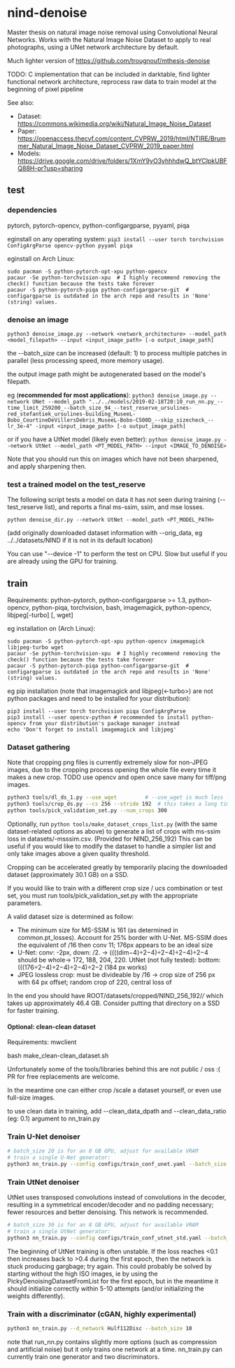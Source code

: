 # nind-denoise

Master thesis on natural image noise removal using Convolutional Neural Networks. Works with the Natural Image Noise Dataset to apply to real photographs, using a UNet network architecture by default.

Much lighter version of https://github.com/trougnouf/mthesis-denoise

TODO: C implementation that can be included in darktable, find lighter functional network architecture, reprocess raw data to train model at the beginning of pixel pipeline

See also:
* Dataset: <https://commons.wikimedia.org/wiki/Natural_Image_Noise_Dataset>
* Paper: <https://openaccess.thecvf.com/content_CVPRW_2019/html/NTIRE/Brummer_Natural_Image_Noise_Dataset_CVPRW_2019_paper.html>
* Models: <https://drive.google.com/drive/folders/1XmY9yO3yhhhdwQ_btYCIpkUBFQ88H-pr?usp=sharing>

## test

### dependencies

pytorch, pytorch-opencv, python-configargparse, pyyaml, piqa

eginstall on any operating system: `pip3 install --user torch torchvision ConfigArgParse opencv-python pyyaml piqa`

eginstall on Arch Linux:

 ```
sudo pacman -S python-pytorch-opt-xpu python-opencv
pacaur -Se python-torchvision-xpu  # I highly recommend removing the check() function because the tests take forever
pacaur -S python-pytorch-piqa python-configargparse-git  # configargparse is outdated in the arch repo and results in 'None' (string) values.
 ```

### denoise an image

```
python3 denoise_image.py --network <network_architecture> --model_path <model_filepath> --input <input_image_path> [-o output_image_path]
```

the --batch_size can be increased (default: 1) to process multiple patches in parallel (less processing speed, more memory usage).

the output image path might be autogenerated based on the model's filepath.

eg (**recommended for most applications**):
`python3 denoise_image.py --network UNet --model_path "../../models/2019-02-18T20:10_run_nn.py_--time_limit_259200_--batch_size_94_--test_reserve_ursulines-red_stefantiek_ursulines-building_MuseeL-Bobo_CourtineDeVillersDebris_MuseeL-Bobo-C500D_--skip_sizecheck_--lr_3e-4" -input <input_image_path> [-o output_image_path]`

or if you have a UtNet model (likely even better):
`python denoise_image.py --network UtNet --model_path <PT_MODEL_PATH> --input <IMAGE_TO_DENOISE>`

Note that you should run this on images which have not been sharpened, and apply sharpening then.

### test a trained model on the test_reserve

The following script tests a model on data it has not seen during training (--test_reserve list),
and reports a final ms-ssim, ssim, and mse losses.

```
python denoise_dir.py --network UtNet --model_path <PT_MODEL_PATH>
```
(add originally downloaded dataset information with --orig_data, eg ../../datasets/NIND if it is not
in its default location)

You can use "--device -1" to perform the test on CPU. Slow but useful if you are already using the
GPU for training.

## train

Requirements: python-pytorch, python-configargparse >= 1.3, python-opencv, python-piqa, torchvision, bash, imagemagick, python-opencv, libjpeg[-turbo] [, wget]

eg installation on (Arch Linux): 

```
sudo pacman -S python-pytorch-opt-xpu python-opencv imagemagick libjpeg-turbo wget
pacaur -Se python-torchvision-xpu  # I highly recommend removing the check() function because the tests take forever
pacaur -S python-pytorch-piqa python-configargparse-git  # configargparse is outdated in the arch repo and results in 'None' (string) values.
```
eg pip installation (note that imagemagick and libjpeg(<-turbo>) are not python packages and need to be installed for your distribution):

```
pip3 install --user torch torchvision piqa ConfigArgParse 
pip3 install --user opencv-python # recommended to install python-opencv from your distribution's package manager instead
echo 'Don't forget to install imagemagick and libjpeg'
```


### Dataset gathering

Note that cropping png files is currently extremely slow for non-JPEG images, due to the cropping process opening the whole file every time it makes a new crop.
TODO use opencv and open once save many for tiff/png images.

```bash
python3 tools/dl_ds_1.py --use_wget         # --use_wget is much less likely to result in half-downloaded files
python3 tools/crop_ds.py --cs 256 --stride 192  # this takes a long time.
python tools/pick_validation_set.py --num_crops 300
```

Optionally, run `python tools/make_dataset_crops_list.py` (with the same dataset-related options as above) to generate a list of crops with ms-ssim loss in datasets/<dsname>-msssim.csv. (Provided for NIND_256_192) This can be useful if you would like to modify the dataset to handle a simpler list and only take images above a given quality threshold.

Cropping can be accelerated greatly by temporarily placing the downloaded dataset (approximately 30.1 GB) on a SSD.

If you would like to train with a different crop size / ucs combination or test set, you must run tools/pick\_validation\_set.py with the appropriate parameters.

A valid dataset size is determined as follow:
- The minimum size for MS-SSIM is 161 (as determined in common.pt_losses). Account for 25% border with U-Net. MS-SSIM does the equivalent of /16 then conv 11; 176px appears to be an ideal size
- U-Net: conv: -2px, down: /2. -> ((((dim−4)÷2−4)÷2−4)÷2−4)÷2−4 should be whole-> 172, 188, 204, 220. UtNet (not fully tested): bottom: (((176÷2−4)÷2−4)÷2−4)÷2−2 (184 px works)
- JPEG lossless crop: must be divideable by /16
-> crop size of 256 px with 64 px offset; random crop of 220, central loss of 

In the end you should have ROOT/datasets/cropped/NIND_256_192/*/* which takes up approximately 46.4 GB. Consider putting that directory on a SSD for faster training.

#### Optional: clean-clean dataset
Requirements: mwclient

bash make_clean-clean_dataset.sh

Unfortunately some of the tools/libraries behind this are not public / oss :( PR for free replacements are welcome.

In the meantime one can either crop /scale a dataset yourself, or even use full-size images.

to use clean data in training, add --clean_data_dpath and --clean_data_ratio (eg: 0.1) argument to nn_train.py


### Train U-Net denoiser


```bash
# batch_size 20 is for an 8 GB GPU, adjust for available VRAM
# train a single U-Net generator:
python3 nn_train.py --config configs/train_conf_unet.yaml --batch_size 20 --train_data ../../datasets/train/NIND_256_192
```

### Train UtNet denoiser

UtNet uses transposed convolutions instead of convolutions in the decoder, resulting in a
symmetrical encoder/decoder and no padding necessary; fewer resources and better denoising.
This network is recommended.

```bash
# batch_size 30 is for an 8 GB GPU, adjust for available VRAM
# train a single UtNet generator:
python3 nn_train.py --config configs/train_conf_utnet_std.yaml --batch_size 30 --train_data ../../datasets/train/NIND_256_192
```

The beginning of UtNet training is often unstable. If the loss reaches <0.1 then increases back to >0.4 during the first epoch, then the network is stuck producing gargbage; try again. This could probably be solved by starting without the high ISO images, ie by using the PickyDenoisingDatasetFromList for the first epoch, but in the meantime it should initialize correctly within 5-10 attempts (and/or initializing the weights differently).

### Train with a discriminator (cGAN, highly experimental)
```bash
python3 nn_train.py --d_network Hulf112Disc --batch_size 10
```

note that run\_nn.py contains slightly more options (such as compression and artificial noise) but it only trains one network at a time. nn\_train.py can currently train one generator and two discriminators.